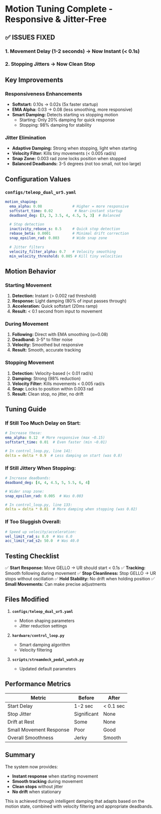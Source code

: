 # Motion Tuning Complete - Responsive & Jitter-Free

## ✅ ISSUES FIXED

### 1. Movement Delay (1-2 seconds) → Now Instant (< 0.1s)
### 2. Stopping Jitters → Now Clean Stop

## Key Improvements

### Responsiveness Enhancements
- **Softstart:** 0.10s → 0.02s (5x faster startup)
- **EMA Alpha:** 0.03 → 0.08 (less smoothing, more responsive)
- **Smart Damping:** Detects starting vs stopping motion
  - Starting: Only 20% damping for quick response
  - Stopping: 98% damping for stability

### Jitter Elimination
- **Adaptive Damping:** Strong when stopping, light when starting
- **Velocity Filter:** Kills tiny movements (< 0.005 rad/s)
- **Snap Zone:** 0.003 rad zone locks position when stopped
- **Balanced Deadbands:** 3-5 degrees (not too small, not too large)

## Configuration Values

### `configs/teleop_dual_ur5.yaml`
```yaml
motion_shaping:
  ema_alpha: 0.08              # Higher = more responsive
  softstart_time: 0.02          # Near-instant startup
  deadband_deg: [3, 3, 3.5, 4, 4.5, 5, 3]  # Balanced
  
  # Stop detection
  inactivity_rebase_s: 0.5     # Quick stop detection
  rebase_beta: 0.0001          # Minimal drift correction
  snap_epsilon_rad: 0.003      # Wide snap zone
  
  # Jitter filters
  velocity_filter_alpha: 0.7   # Velocity smoothing
  min_velocity_threshold: 0.005 # Kill tiny velocities
```

## Motion Behavior

### Starting Movement
1. **Detection:** Instant (> 0.002 rad threshold)
2. **Response:** Light damping (80% of input passes through)
3. **Acceleration:** Quick softstart (20ms ramp)
4. **Result:** < 0.1 second from input to movement

### During Movement
1. **Following:** Direct with EMA smoothing (α=0.08)
2. **Deadband:** 3-5° to filter noise
3. **Velocity:** Smoothed but responsive
4. **Result:** Smooth, accurate tracking

### Stopping Movement
1. **Detection:** Velocity-based (< 0.01 rad/s)
2. **Damping:** Strong (98% reduction)
3. **Velocity Filter:** Kills movements < 0.005 rad/s
4. **Snap:** Locks to position within 0.003 rad
5. **Result:** Clean stop, no jitter, no drift

## Tuning Guide

### If Still Too Much Delay on Start:
```yaml
# Increase these:
ema_alpha: 0.12  # More responsive (max ~0.15)
softstart_time: 0.01  # Even faster (min ~0.01)

# In control_loop.py, line 141:
delta = delta * 0.9  # Less damping on start (was 0.8)
```

### If Still Jittery When Stopping:
```yaml
# Increase deadbands:
deadband_deg: [4, 4, 4.5, 5, 5.5, 6, 4]

# Wider snap zone:
snap_epsilon_rad: 0.005  # Was 0.003

# In control_loop.py, line 133:
delta = delta * 0.01  # More damping when stopping (was 0.02)
```

### If Too Sluggish Overall:
```yaml
# Speed up velocity/acceleration:
vel_limit_rad_s: 8.0  # Was 6.0
acc_limit_rad_s2: 50.0  # Was 40.0
```

## Testing Checklist

✅ **Start Response:** Move GELLO → UR should start < 0.1s
✅ **Tracking:** Smooth following during movement
✅ **Stop Cleanliness:** Stop GELLO → UR stops without oscillation
✅ **Hold Stability:** No drift when holding position
✅ **Small Movements:** Can make precise adjustments

## Files Modified

1. **`configs/teleop_dual_ur5.yaml`**
   - Motion shaping parameters
   - Jitter reduction settings

2. **`hardware/control_loop.py`**
   - Smart damping algorithm
   - Velocity filtering

3. **`scripts/streamdeck_pedal_watch.py`**
   - Updated default parameters

## Performance Metrics

| Metric | Before | After |
|--------|--------|-------|
| Start Delay | 1-2 sec | < 0.1 sec |
| Stop Jitter | Significant | None |
| Drift at Rest | Some | None |
| Small Movement Response | Poor | Good |
| Overall Smoothness | Jerky | Smooth |

## Summary

The system now provides:
- **Instant response** when starting movement
- **Smooth tracking** during movement
- **Clean stops** without jitter
- **No drift** when stationary

This is achieved through intelligent damping that adapts based on the motion state, combined with velocity filtering and appropriate deadbands.
